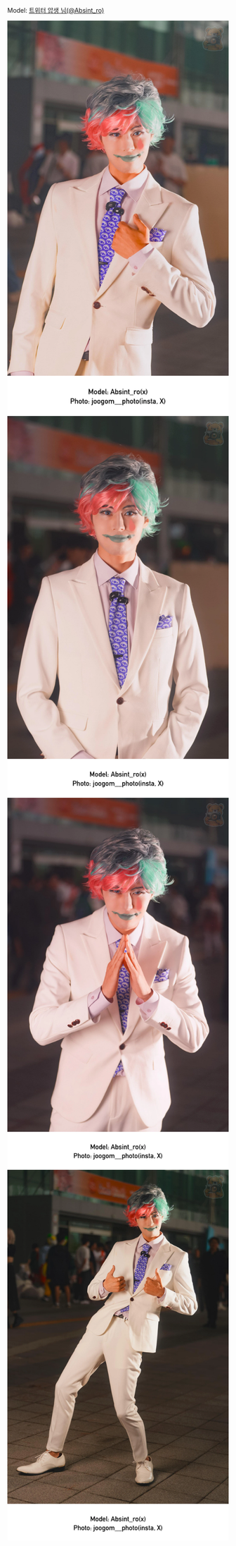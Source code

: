 ﻿---
dddd: 2024.09.22 부코 일
nickname: 압생
sns_type: x
sns_id: Absint_ro
---

<a name="Absint_ro"></a>
Model: <a href="https://x.com/Absint_ro" target="_blank">트위터 압생 님(@Absint_ro)</a>

![KakaoTalk20241001014012253.webp](/assets/img/2024/09-22/압생/KakaoTalk20241001014012253.webp)
![KakaoTalk2024100101401225301.webp](/assets/img/2024/09-22/압생/KakaoTalk2024100101401225301.webp)
![KakaoTalk2024100101401225302.webp](/assets/img/2024/09-22/압생/KakaoTalk2024100101401225302.webp)
![KakaoTalk2024100101401225303.webp](/assets/img/2024/09-22/압생/KakaoTalk2024100101401225303.webp)